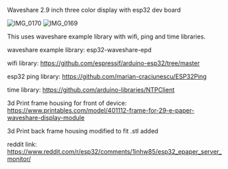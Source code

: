 Waveshare 2.9 inch three color display with esp32 dev board

![IMG_0170](https://github.com/user-attachments/assets/b26c5a05-40ca-4e22-ae49-3e4b6dbc1e4b)
![IMG_0169](https://github.com/user-attachments/assets/90856e2f-6d15-4176-890a-cc58fb3aa808)

This uses waveshare example library with wifi, ping and time libraries.

waveshare example library: esp32-waveshare-epd

wifi library: https://github.com/espressif/arduino-esp32/tree/master

esp32 ping library: https://github.com/marian-craciunescu/ESP32Ping

time library: https://github.com/arduino-libraries/NTPClient

3d Print frame housing for front of device: https://www.printables.com/model/401112-frame-for-29-e-paper-waveshare-display-module

3d Print back frame housing modified to fit .stl added

reddit link: https://www.reddit.com/r/esp32/comments/1inhw85/esp32_epaper_server_monitor/
